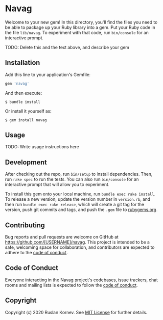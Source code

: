 # Navag

Welcome to your new gem! In this directory, you'll find the files you need to be able to package up your Ruby library into a gem. Put your Ruby code in the file `lib/navag`. To experiment with that code, run `bin/console` for an interactive prompt.

TODO: Delete this and the text above, and describe your gem

## Installation

Add this line to your application's Gemfile:

```ruby
gem 'navag'
```

And then execute:

    $ bundle install

Or install it yourself as:

    $ gem install navag

## Usage

TODO: Write usage instructions here

## Development

After checking out the repo, run `bin/setup` to install dependencies. Then, run `rake spec` to run the tests. You can also run `bin/console` for an interactive prompt that will allow you to experiment.

To install this gem onto your local machine, run `bundle exec rake install`. To release a new version, update the version number in `version.rb`, and then run `bundle exec rake release`, which will create a git tag for the version, push git commits and tags, and push the `.gem` file to [rubygems.org](https://rubygems.org).

## Contributing

Bug reports and pull requests are welcome on GitHub at https://github.com/[USERNAME]/navag. This project is intended to be a safe, welcoming space for collaboration, and contributors are expected to adhere to the [code of conduct](https://github.com/[USERNAME]/navag/blob/master/CODE_OF_CONDUCT.md).


## Code of Conduct

Everyone interacting in the Navag project's codebases, issue trackers, chat rooms and mailing lists is expected to follow the [code of conduct](https://github.com/[USERNAME]/navag/blob/master/CODE_OF_CONDUCT.md).

## Copyright

Copyright (c) 2020 Ruslan Kornev. See [MIT License](LICENSE.txt) for further details.